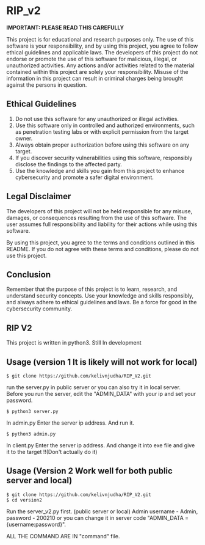 # RIP_v2

**IMPORTANT: PLEASE READ THIS CAREFULLY**

This project is for educational and research purposes only. The use of this software is your responsibility, and by using this project, you agree to follow ethical guidelines and applicable laws. The developers of this project do not endorse or promote the use of this software for malicious, illegal, or unauthorized activities. Any actions and/or activities related to the material contained within this project are solely your responsibility. Misuse of the information in this project can result in criminal charges being brought against the persons in question.

## Ethical Guidelines

1. Do not use this software for any unauthorized or illegal activities.
2. Use this software only in controlled and authorized environments, such as penetration testing labs or with explicit permission from the target owner.
3. Always obtain proper authorization before using this software on any target.
4. If you discover security vulnerabilities using this software, responsibly disclose the findings to the affected party.
5. Use the knowledge and skills you gain from this project to enhance cybersecurity and promote a safer digital environment.

## Legal Disclaimer

The developers of this project will not be held responsible for any misuse, damages, or consequences resulting from the use of this software. The user assumes full responsibility and liability for their actions while using this software.

By using this project, you agree to the terms and conditions outlined in this README. If you do not agree with these terms and conditions, please do not use this project.

## Conclusion

Remember that the purpose of this project is to learn, research, and understand security concepts. Use your knowledge and skills responsibly, and always adhere to ethical guidelines and laws. Be a force for good in the cybersecurity community.


## RIP V2
This project is written in python3. Still In development

## Usage (version 1 It is likely will not work for local)

```
$ git clone https://github.com/kelivnjudha/RIP_V2.git
```
run the server.py in public server or you can also try it in local server.
Before you run the server, edit the "ADMIN_DATA" with your ip and set your password.

```
$ python3 server.py
```
In admin.py Enter the server ip address. And run it.

```
$ python3 admin.py
```
In client.py Enter the server ip address. And change it into exe file and give it to the target !!(Don't actually do it)


## Usage (Version 2 Work well for both public server and local)
```
$ git clone https://github.com/kelivnjudha/RIP_V2.git
$ cd version2
```
Run the server_v2.py first. (public server or local)
Admin username - Admin, password - 200210 or you can change it in server code "ADMIN_DATA = {username:password}".

ALL THE COMMAND ARE IN "command" file.

